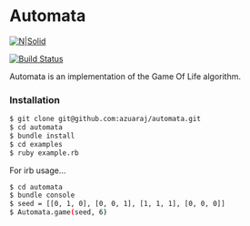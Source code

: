 # Automata

[![N|Solid](https://cldup.com/dTxpPi9lDf.thumb.png)](https://nodesource.com/products/nsolid)

[![Build Status](https://travis-ci.org/joemccann/dillinger.svg?branch=master)](https://travis-ci.org/joemccann/dillinger)

Automata is an implementation of the Game Of Life algorithm.

### Installation



```sh
$ git clone git@github.com:azuaraj/automata.git
$ cd automata
$ bundle install
$ cd examples
$ ruby example.rb
```

For irb usage...

```sh
$ cd automata
$ bundle console
$ seed = [[0, 1, 0], [0, 0, 1], [1, 1, 1], [0, 0, 0]] 
$ Automata.game(seed, 6)
```
